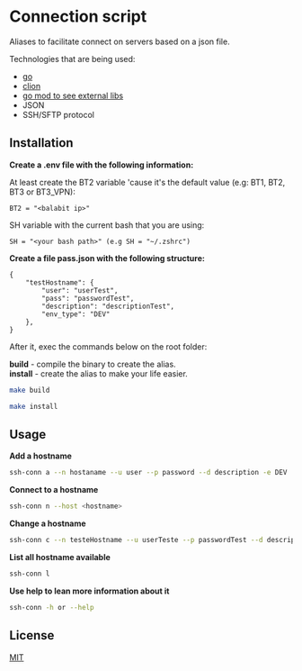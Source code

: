 # Connection script 
Aliases to facilitate connect on servers based on a json file. 

Technologies that are being used:
- [go](https://golang.org/)
- [clion](https://www.jetbrains.com/pt-br/clion/)
- [go mod to see external libs](go.mod)
- JSON 
- SSH/SFTP protocol
## Installation

**Create a .env file with the following information:**

At least create the BT2 variable 'cause it's the default value (e.g: BT1, BT2, BT3 or BT3_VPN):

```BT2 = "<balabit ip>"```

SH variable with the current bash that you are using:

```SH = "<your bash path>" (e.g SH = "~/.zshrc")```


**Create a file pass.json with the following structure:**

```json5
{
    "testHostname": {
        "user": "userTest",
        "pass": "passwordTest",
        "description": "descriptionTest",
        "env_type": "DEV"
    },
}
```

After it, exec the commands below on the root folder:

**build** - compile the binary to create the alias.  
**install** - create the alias to make your life easier.
```bash
make build 
```
```bash
make install 
```
## Usage 
**Add a hostname** 
```bash
ssh-conn a --n hostaname --u user --p password --d description -e DEV
```
**Connect to a hostname** 
```bash
ssh-conn n --host <hostname> 
```
**Change a hostname** 
```bash
ssh-conn c --n testeHostname --u userTeste --p passwordTest --d descriptionTeste -e DEV
```
**List all hostname available** 
```bash
ssh-conn l
```
**Use help to lean more information about it** 
```bash
ssh-conn -h or --help
```
## License
[MIT](https://choosealicense.com/licenses/mit/)
